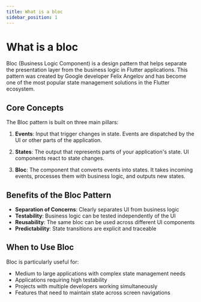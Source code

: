 ```yaml
---
title: What is a bloc
sidebar_position: 1
---
```


# What is a bloc

Bloc (Business Logic Component) is a design pattern that helps separate the presentation layer from the business logic in Flutter applications. This pattern was created by Google developer Felix Angelov and has become one of the most popular state management solutions in the Flutter ecosystem.

## Core Concepts

The Bloc pattern is built on three main pillars:

1. **Events**: Input that trigger changes in state. Events are dispatched by the UI or other parts of the application.

2. **States**: The output that represents parts of your application's state. UI components react to state changes.

3. **Bloc**: The component that converts events into states. It takes incoming events, processes them with business logic, and outputs new states.

## Benefits of the Bloc Pattern

- **Separation of Concerns**: Clearly separates UI from business logic
- **Testability**: Business logic can be tested independently of the UI
- **Reusability**: The same bloc can be used across different UI components
- **Predictability**: State transitions are explicit and traceable

## When to Use Bloc

Bloc is particularly useful for:
- Medium to large applications with complex state management needs
- Applications requiring high testability
- Projects with multiple developers working simultaneously
- Features that need to maintain state across screen navigations

<!-- Add content here -->
